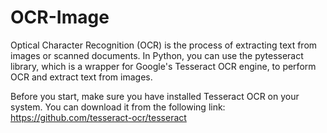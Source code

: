# OCR-Image

Optical Character Recognition (OCR) is the process of extracting text from images or scanned documents. In Python, you can use the pytesseract library, which is a wrapper for Google's Tesseract OCR engine, to perform OCR and extract text from images.

Before you start, make sure you have installed Tesseract OCR on your system. You can download it from the following link: https://github.com/tesseract-ocr/tesseract
